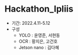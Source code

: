 # Hackathon_Ipliis
- 기간: 2022.4.11-5.12
- 구성
  - YOLO : 윤영준, 서현동
  - OCR  : 황지은, 고건호
  - Jetson nano  : 김다혜 


